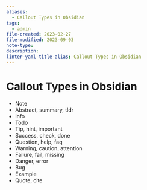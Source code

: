 ```yaml
---
aliases:
  - Callout Types in Obsidian
tags:
  - admin
file-created: 2023-02-27
file-modified: 2023-09-03
note-type: 
description: 
linter-yaml-title-alias: Callout Types in Obsidian
---
```


# Callout Types in Obsidian

- Note
- Abstract, summary, tldr
- Info
- Todo
- Tip, hint, important
- Success, check, done
- Question, help, faq
- Warning, caution, attention
- Failure, fail, missing
- Danger, error
- Bug
- Example
- Quote, cite
